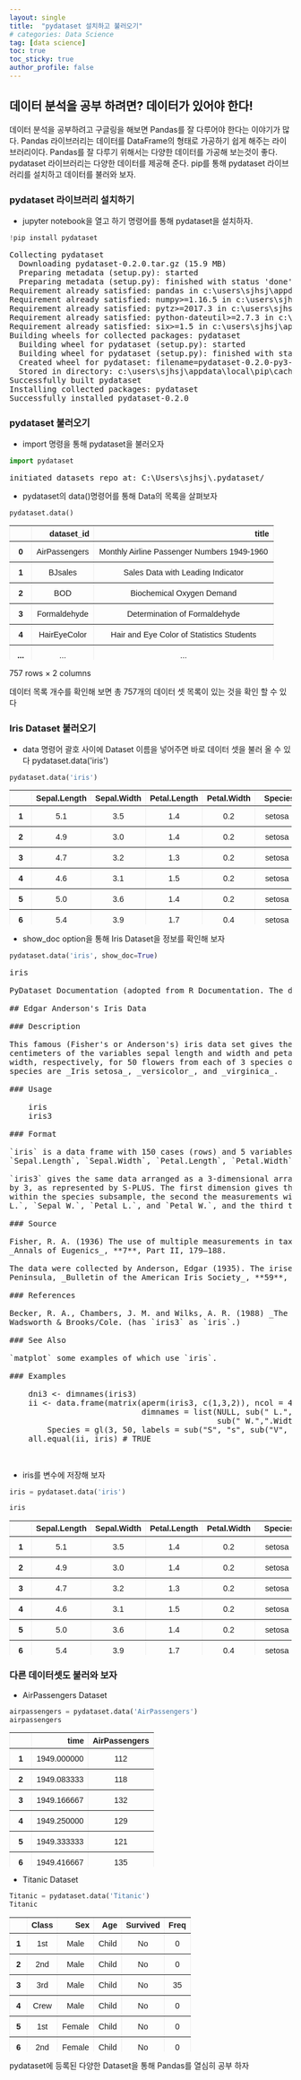 ```yaml
---
layout: single
title:  "pydataset 설치하고 불러오기"
# categories: Data Science
tag: [data science]
toc: true
toc_sticky: true
author_profile: false
---
```


<head>
  <style>
    table.dataframe {
      white-space: normal;
      width: 100%;
      height: 240px;
      display: block;
      overflow: auto;
      font-family: Arial, sans-serif;
      font-size: 0.9rem;
      line-height: 20px;
      text-align: center;
      border: 0px !important;
    }

    table.dataframe th {
      text-align: center;
      font-weight: bold;
      padding: 8px;
    }

    table.dataframe td {
      text-align: center;
      padding: 8px;
    }

    table.dataframe tr:hover {
      background: #b8d1f3; 
    }

    .output_prompt {
      overflow: auto;
      font-size: 0.9rem;
      line-height: 1.45;
      border-radius: 0.3rem;
      -webkit-overflow-scrolling: touch;
      padding: 0.8rem;
      margin-top: 0;
      margin-bottom: 15px;
      font: 1rem Consolas, "Liberation Mono", Menlo, Courier, monospace;
      color: $code-text-color;
      border: solid 1px $border-color;
      border-radius: 0.3rem;
      word-break: normal;
      white-space: pre;
    }

  .dataframe tbody tr th:only-of-type {
      vertical-align: middle;
  }

  .dataframe tbody tr th {
      vertical-align: top;
  }

  .dataframe thead th {
      text-align: center !important;
      padding: 8px;
  }

  .page__content p {
      margin: 0 0 0px !important;
  }

  .page__content p > strong {
    font-size: 0.8rem !important;
  }

  </style>
</head>


## 데이터 분석을 공부 하려면? 데이터가 있어야 한다!


 데이터 분석을 공부하려고 구글링을 해보면 Pandas를 잘 다루어야 한다는 이야기가 많다. Pandas 라이브러리는 데이터를 DataFrame의 형태로 가공하기 쉽게 해주는 라이브러리이다. Pandas를 잘 다루기 위해서는 다양한 데이터를 가공해 보는것이 좋다. pydataset 라이브러리는 다양한 데이터를 제공해 준다. pip를 통해 pydataset 라이브러리를 설치하고 데이터를 불러와 보자.


### pydataset 라이브러리 설치하기


- jupyter notebook을 열고 하기 명령어를 통해 pydataset을 설치하자.



```python
!pip install pydataset
```

<pre>
Collecting pydataset
  Downloading pydataset-0.2.0.tar.gz (15.9 MB)
  Preparing metadata (setup.py): started
  Preparing metadata (setup.py): finished with status 'done'
Requirement already satisfied: pandas in c:\users\sjhsj\appdata\local\programs\python\python38\lib\site-packages (from pydataset) (1.2.1)
Requirement already satisfied: numpy>=1.16.5 in c:\users\sjhsj\appdata\local\programs\python\python38\lib\site-packages (from pandas->pydataset) (1.19.5)
Requirement already satisfied: pytz>=2017.3 in c:\users\sjhsj\appdata\local\programs\python\python38\lib\site-packages (from pandas->pydataset) (2020.5)
Requirement already satisfied: python-dateutil>=2.7.3 in c:\users\sjhsj\appdata\local\programs\python\python38\lib\site-packages (from pandas->pydataset) (2.8.1)
Requirement already satisfied: six>=1.5 in c:\users\sjhsj\appdata\roaming\python\python38\site-packages (from python-dateutil>=2.7.3->pandas->pydataset) (1.15.0)
Building wheels for collected packages: pydataset
  Building wheel for pydataset (setup.py): started
  Building wheel for pydataset (setup.py): finished with status 'done'
  Created wheel for pydataset: filename=pydataset-0.2.0-py3-none-any.whl size=15939431 sha256=4d0313a83c7772e1ae2e97cbb576bc03e137971b2a78cd873c2464504c2cb668
  Stored in directory: c:\users\sjhsj\appdata\local\pip\cache\wheels\d7\e5\36\85d319586b4a405d001029d489102f526ce5546248c295932a
Successfully built pydataset
Installing collected packages: pydataset
Successfully installed pydataset-0.2.0
</pre>
### pydataset 불러오기


- import 명령을 통해 pydataset을 불러오자



```python
import pydataset
```

<pre>
initiated datasets repo at: C:\Users\sjhsj\.pydataset/
</pre>
- pydataset의 data()명령어를 통해 Data의 목록을 살펴보자



```python
pydataset.data()
```

<div>
<style scoped>
    .dataframe tbody tr th:only-of-type {
        vertical-align: middle;
    }

    .dataframe tbody tr th {
        vertical-align: top;
    }

    .dataframe thead th {
        text-align: right;
    }
</style>
<table border="1" class="dataframe">
  <thead>
    <tr style="text-align: right;">
      <th></th>
      <th>dataset_id</th>
      <th>title</th>
    </tr>
  </thead>
  <tbody>
    <tr>
      <th>0</th>
      <td>AirPassengers</td>
      <td>Monthly Airline Passenger Numbers 1949-1960</td>
    </tr>
    <tr>
      <th>1</th>
      <td>BJsales</td>
      <td>Sales Data with Leading Indicator</td>
    </tr>
    <tr>
      <th>2</th>
      <td>BOD</td>
      <td>Biochemical Oxygen Demand</td>
    </tr>
    <tr>
      <th>3</th>
      <td>Formaldehyde</td>
      <td>Determination of Formaldehyde</td>
    </tr>
    <tr>
      <th>4</th>
      <td>HairEyeColor</td>
      <td>Hair and Eye Color of Statistics Students</td>
    </tr>
    <tr>
      <th>...</th>
      <td>...</td>
      <td>...</td>
    </tr>
    <tr>
      <th>752</th>
      <td>VerbAgg</td>
      <td>Verbal Aggression item responses</td>
    </tr>
    <tr>
      <th>753</th>
      <td>cake</td>
      <td>Breakage Angle of Chocolate Cakes</td>
    </tr>
    <tr>
      <th>754</th>
      <td>cbpp</td>
      <td>Contagious bovine pleuropneumonia</td>
    </tr>
    <tr>
      <th>755</th>
      <td>grouseticks</td>
      <td>Data on red grouse ticks from Elston et al. 2001</td>
    </tr>
    <tr>
      <th>756</th>
      <td>sleepstudy</td>
      <td>Reaction times in a sleep deprivation study</td>
    </tr>
  </tbody>
</table>
<p>757 rows × 2 columns</p>
</div>


데이터 목록 개수를 확인해 보면 총 757개의 데이터 셋 목록이 있는 것을 확인 할 수 있다


### Iris Dataset 불러오기


- data 명령어 괄호 사이에 Dataset 이름을 넣어주면 바로 데이터 셋을 불러 올 수 있다 pydataset.data('iris')



```python
pydataset.data('iris')
```

<div>
<style scoped>
    .dataframe tbody tr th:only-of-type {
        vertical-align: middle;
    }

    .dataframe tbody tr th {
        vertical-align: top;
    }

    .dataframe thead th {
        text-align: right;
    }
</style>
<table border="1" class="dataframe">
  <thead>
    <tr style="text-align: right;">
      <th></th>
      <th>Sepal.Length</th>
      <th>Sepal.Width</th>
      <th>Petal.Length</th>
      <th>Petal.Width</th>
      <th>Species</th>
    </tr>
  </thead>
  <tbody>
    <tr>
      <th>1</th>
      <td>5.1</td>
      <td>3.5</td>
      <td>1.4</td>
      <td>0.2</td>
      <td>setosa</td>
    </tr>
    <tr>
      <th>2</th>
      <td>4.9</td>
      <td>3.0</td>
      <td>1.4</td>
      <td>0.2</td>
      <td>setosa</td>
    </tr>
    <tr>
      <th>3</th>
      <td>4.7</td>
      <td>3.2</td>
      <td>1.3</td>
      <td>0.2</td>
      <td>setosa</td>
    </tr>
    <tr>
      <th>4</th>
      <td>4.6</td>
      <td>3.1</td>
      <td>1.5</td>
      <td>0.2</td>
      <td>setosa</td>
    </tr>
    <tr>
      <th>5</th>
      <td>5.0</td>
      <td>3.6</td>
      <td>1.4</td>
      <td>0.2</td>
      <td>setosa</td>
    </tr>
    <tr>
      <th>6</th>
      <td>5.4</td>
      <td>3.9</td>
      <td>1.7</td>
      <td>0.4</td>
      <td>setosa</td>
    </tr>
    <tr>
      <th>7</th>
      <td>4.6</td>
      <td>3.4</td>
      <td>1.4</td>
      <td>0.3</td>
      <td>setosa</td>
    </tr>
    <tr>
      <th>8</th>
      <td>5.0</td>
      <td>3.4</td>
      <td>1.5</td>
      <td>0.2</td>
      <td>setosa</td>
    </tr>
    <tr>
      <th>9</th>
      <td>4.4</td>
      <td>2.9</td>
      <td>1.4</td>
      <td>0.2</td>
      <td>setosa</td>
    </tr>
    <tr>
      <th>10</th>
      <td>4.9</td>
      <td>3.1</td>
      <td>1.5</td>
      <td>0.1</td>
      <td>setosa</td>
    </tr>
    <tr>
      <th>11</th>
      <td>5.4</td>
      <td>3.7</td>
      <td>1.5</td>
      <td>0.2</td>
      <td>setosa</td>
    </tr>
    <tr>
      <th>12</th>
      <td>4.8</td>
      <td>3.4</td>
      <td>1.6</td>
      <td>0.2</td>
      <td>setosa</td>
    </tr>
    <tr>
      <th>13</th>
      <td>4.8</td>
      <td>3.0</td>
      <td>1.4</td>
      <td>0.1</td>
      <td>setosa</td>
    </tr>
    <tr>
      <th>14</th>
      <td>4.3</td>
      <td>3.0</td>
      <td>1.1</td>
      <td>0.1</td>
      <td>setosa</td>
    </tr>
    <tr>
      <th>15</th>
      <td>5.8</td>
      <td>4.0</td>
      <td>1.2</td>
      <td>0.2</td>
      <td>setosa</td>
    </tr>
    <tr>
      <th>16</th>
      <td>5.7</td>
      <td>4.4</td>
      <td>1.5</td>
      <td>0.4</td>
      <td>setosa</td>
    </tr>
    <tr>
      <th>17</th>
      <td>5.4</td>
      <td>3.9</td>
      <td>1.3</td>
      <td>0.4</td>
      <td>setosa</td>
    </tr>
    <tr>
      <th>18</th>
      <td>5.1</td>
      <td>3.5</td>
      <td>1.4</td>
      <td>0.3</td>
      <td>setosa</td>
    </tr>
    <tr>
      <th>19</th>
      <td>5.7</td>
      <td>3.8</td>
      <td>1.7</td>
      <td>0.3</td>
      <td>setosa</td>
    </tr>
    <tr>
      <th>20</th>
      <td>5.1</td>
      <td>3.8</td>
      <td>1.5</td>
      <td>0.3</td>
      <td>setosa</td>
    </tr>
    <tr>
      <th>21</th>
      <td>5.4</td>
      <td>3.4</td>
      <td>1.7</td>
      <td>0.2</td>
      <td>setosa</td>
    </tr>
    <tr>
      <th>22</th>
      <td>5.1</td>
      <td>3.7</td>
      <td>1.5</td>
      <td>0.4</td>
      <td>setosa</td>
    </tr>
    <tr>
      <th>23</th>
      <td>4.6</td>
      <td>3.6</td>
      <td>1.0</td>
      <td>0.2</td>
      <td>setosa</td>
    </tr>
    <tr>
      <th>24</th>
      <td>5.1</td>
      <td>3.3</td>
      <td>1.7</td>
      <td>0.5</td>
      <td>setosa</td>
    </tr>
    <tr>
      <th>25</th>
      <td>4.8</td>
      <td>3.4</td>
      <td>1.9</td>
      <td>0.2</td>
      <td>setosa</td>
    </tr>
    <tr>
      <th>26</th>
      <td>5.0</td>
      <td>3.0</td>
      <td>1.6</td>
      <td>0.2</td>
      <td>setosa</td>
    </tr>
    <tr>
      <th>27</th>
      <td>5.0</td>
      <td>3.4</td>
      <td>1.6</td>
      <td>0.4</td>
      <td>setosa</td>
    </tr>
    <tr>
      <th>28</th>
      <td>5.2</td>
      <td>3.5</td>
      <td>1.5</td>
      <td>0.2</td>
      <td>setosa</td>
    </tr>
    <tr>
      <th>29</th>
      <td>5.2</td>
      <td>3.4</td>
      <td>1.4</td>
      <td>0.2</td>
      <td>setosa</td>
    </tr>
    <tr>
      <th>30</th>
      <td>4.7</td>
      <td>3.2</td>
      <td>1.6</td>
      <td>0.2</td>
      <td>setosa</td>
    </tr>
    <tr>
      <th>31</th>
      <td>4.8</td>
      <td>3.1</td>
      <td>1.6</td>
      <td>0.2</td>
      <td>setosa</td>
    </tr>
    <tr>
      <th>32</th>
      <td>5.4</td>
      <td>3.4</td>
      <td>1.5</td>
      <td>0.4</td>
      <td>setosa</td>
    </tr>
    <tr>
      <th>33</th>
      <td>5.2</td>
      <td>4.1</td>
      <td>1.5</td>
      <td>0.1</td>
      <td>setosa</td>
    </tr>
    <tr>
      <th>34</th>
      <td>5.5</td>
      <td>4.2</td>
      <td>1.4</td>
      <td>0.2</td>
      <td>setosa</td>
    </tr>
    <tr>
      <th>35</th>
      <td>4.9</td>
      <td>3.1</td>
      <td>1.5</td>
      <td>0.2</td>
      <td>setosa</td>
    </tr>
    <tr>
      <th>36</th>
      <td>5.0</td>
      <td>3.2</td>
      <td>1.2</td>
      <td>0.2</td>
      <td>setosa</td>
    </tr>
    <tr>
      <th>37</th>
      <td>5.5</td>
      <td>3.5</td>
      <td>1.3</td>
      <td>0.2</td>
      <td>setosa</td>
    </tr>
    <tr>
      <th>38</th>
      <td>4.9</td>
      <td>3.6</td>
      <td>1.4</td>
      <td>0.1</td>
      <td>setosa</td>
    </tr>
    <tr>
      <th>39</th>
      <td>4.4</td>
      <td>3.0</td>
      <td>1.3</td>
      <td>0.2</td>
      <td>setosa</td>
    </tr>
    <tr>
      <th>40</th>
      <td>5.1</td>
      <td>3.4</td>
      <td>1.5</td>
      <td>0.2</td>
      <td>setosa</td>
    </tr>
    <tr>
      <th>41</th>
      <td>5.0</td>
      <td>3.5</td>
      <td>1.3</td>
      <td>0.3</td>
      <td>setosa</td>
    </tr>
    <tr>
      <th>42</th>
      <td>4.5</td>
      <td>2.3</td>
      <td>1.3</td>
      <td>0.3</td>
      <td>setosa</td>
    </tr>
    <tr>
      <th>43</th>
      <td>4.4</td>
      <td>3.2</td>
      <td>1.3</td>
      <td>0.2</td>
      <td>setosa</td>
    </tr>
    <tr>
      <th>44</th>
      <td>5.0</td>
      <td>3.5</td>
      <td>1.6</td>
      <td>0.6</td>
      <td>setosa</td>
    </tr>
    <tr>
      <th>45</th>
      <td>5.1</td>
      <td>3.8</td>
      <td>1.9</td>
      <td>0.4</td>
      <td>setosa</td>
    </tr>
    <tr>
      <th>46</th>
      <td>4.8</td>
      <td>3.0</td>
      <td>1.4</td>
      <td>0.3</td>
      <td>setosa</td>
    </tr>
    <tr>
      <th>47</th>
      <td>5.1</td>
      <td>3.8</td>
      <td>1.6</td>
      <td>0.2</td>
      <td>setosa</td>
    </tr>
    <tr>
      <th>48</th>
      <td>4.6</td>
      <td>3.2</td>
      <td>1.4</td>
      <td>0.2</td>
      <td>setosa</td>
    </tr>
    <tr>
      <th>49</th>
      <td>5.3</td>
      <td>3.7</td>
      <td>1.5</td>
      <td>0.2</td>
      <td>setosa</td>
    </tr>
    <tr>
      <th>50</th>
      <td>5.0</td>
      <td>3.3</td>
      <td>1.4</td>
      <td>0.2</td>
      <td>setosa</td>
    </tr>
    <tr>
      <th>51</th>
      <td>7.0</td>
      <td>3.2</td>
      <td>4.7</td>
      <td>1.4</td>
      <td>versicolor</td>
    </tr>
    <tr>
      <th>52</th>
      <td>6.4</td>
      <td>3.2</td>
      <td>4.5</td>
      <td>1.5</td>
      <td>versicolor</td>
    </tr>
    <tr>
      <th>53</th>
      <td>6.9</td>
      <td>3.1</td>
      <td>4.9</td>
      <td>1.5</td>
      <td>versicolor</td>
    </tr>
    <tr>
      <th>54</th>
      <td>5.5</td>
      <td>2.3</td>
      <td>4.0</td>
      <td>1.3</td>
      <td>versicolor</td>
    </tr>
    <tr>
      <th>55</th>
      <td>6.5</td>
      <td>2.8</td>
      <td>4.6</td>
      <td>1.5</td>
      <td>versicolor</td>
    </tr>
    <tr>
      <th>56</th>
      <td>5.7</td>
      <td>2.8</td>
      <td>4.5</td>
      <td>1.3</td>
      <td>versicolor</td>
    </tr>
    <tr>
      <th>57</th>
      <td>6.3</td>
      <td>3.3</td>
      <td>4.7</td>
      <td>1.6</td>
      <td>versicolor</td>
    </tr>
    <tr>
      <th>58</th>
      <td>4.9</td>
      <td>2.4</td>
      <td>3.3</td>
      <td>1.0</td>
      <td>versicolor</td>
    </tr>
    <tr>
      <th>59</th>
      <td>6.6</td>
      <td>2.9</td>
      <td>4.6</td>
      <td>1.3</td>
      <td>versicolor</td>
    </tr>
    <tr>
      <th>60</th>
      <td>5.2</td>
      <td>2.7</td>
      <td>3.9</td>
      <td>1.4</td>
      <td>versicolor</td>
    </tr>
    <tr>
      <th>61</th>
      <td>5.0</td>
      <td>2.0</td>
      <td>3.5</td>
      <td>1.0</td>
      <td>versicolor</td>
    </tr>
    <tr>
      <th>62</th>
      <td>5.9</td>
      <td>3.0</td>
      <td>4.2</td>
      <td>1.5</td>
      <td>versicolor</td>
    </tr>
    <tr>
      <th>63</th>
      <td>6.0</td>
      <td>2.2</td>
      <td>4.0</td>
      <td>1.0</td>
      <td>versicolor</td>
    </tr>
    <tr>
      <th>64</th>
      <td>6.1</td>
      <td>2.9</td>
      <td>4.7</td>
      <td>1.4</td>
      <td>versicolor</td>
    </tr>
    <tr>
      <th>65</th>
      <td>5.6</td>
      <td>2.9</td>
      <td>3.6</td>
      <td>1.3</td>
      <td>versicolor</td>
    </tr>
    <tr>
      <th>66</th>
      <td>6.7</td>
      <td>3.1</td>
      <td>4.4</td>
      <td>1.4</td>
      <td>versicolor</td>
    </tr>
    <tr>
      <th>67</th>
      <td>5.6</td>
      <td>3.0</td>
      <td>4.5</td>
      <td>1.5</td>
      <td>versicolor</td>
    </tr>
    <tr>
      <th>68</th>
      <td>5.8</td>
      <td>2.7</td>
      <td>4.1</td>
      <td>1.0</td>
      <td>versicolor</td>
    </tr>
    <tr>
      <th>69</th>
      <td>6.2</td>
      <td>2.2</td>
      <td>4.5</td>
      <td>1.5</td>
      <td>versicolor</td>
    </tr>
    <tr>
      <th>70</th>
      <td>5.6</td>
      <td>2.5</td>
      <td>3.9</td>
      <td>1.1</td>
      <td>versicolor</td>
    </tr>
    <tr>
      <th>71</th>
      <td>5.9</td>
      <td>3.2</td>
      <td>4.8</td>
      <td>1.8</td>
      <td>versicolor</td>
    </tr>
    <tr>
      <th>72</th>
      <td>6.1</td>
      <td>2.8</td>
      <td>4.0</td>
      <td>1.3</td>
      <td>versicolor</td>
    </tr>
    <tr>
      <th>73</th>
      <td>6.3</td>
      <td>2.5</td>
      <td>4.9</td>
      <td>1.5</td>
      <td>versicolor</td>
    </tr>
    <tr>
      <th>74</th>
      <td>6.1</td>
      <td>2.8</td>
      <td>4.7</td>
      <td>1.2</td>
      <td>versicolor</td>
    </tr>
    <tr>
      <th>75</th>
      <td>6.4</td>
      <td>2.9</td>
      <td>4.3</td>
      <td>1.3</td>
      <td>versicolor</td>
    </tr>
    <tr>
      <th>76</th>
      <td>6.6</td>
      <td>3.0</td>
      <td>4.4</td>
      <td>1.4</td>
      <td>versicolor</td>
    </tr>
    <tr>
      <th>77</th>
      <td>6.8</td>
      <td>2.8</td>
      <td>4.8</td>
      <td>1.4</td>
      <td>versicolor</td>
    </tr>
    <tr>
      <th>78</th>
      <td>6.7</td>
      <td>3.0</td>
      <td>5.0</td>
      <td>1.7</td>
      <td>versicolor</td>
    </tr>
    <tr>
      <th>79</th>
      <td>6.0</td>
      <td>2.9</td>
      <td>4.5</td>
      <td>1.5</td>
      <td>versicolor</td>
    </tr>
    <tr>
      <th>80</th>
      <td>5.7</td>
      <td>2.6</td>
      <td>3.5</td>
      <td>1.0</td>
      <td>versicolor</td>
    </tr>
    <tr>
      <th>81</th>
      <td>5.5</td>
      <td>2.4</td>
      <td>3.8</td>
      <td>1.1</td>
      <td>versicolor</td>
    </tr>
    <tr>
      <th>82</th>
      <td>5.5</td>
      <td>2.4</td>
      <td>3.7</td>
      <td>1.0</td>
      <td>versicolor</td>
    </tr>
    <tr>
      <th>83</th>
      <td>5.8</td>
      <td>2.7</td>
      <td>3.9</td>
      <td>1.2</td>
      <td>versicolor</td>
    </tr>
    <tr>
      <th>84</th>
      <td>6.0</td>
      <td>2.7</td>
      <td>5.1</td>
      <td>1.6</td>
      <td>versicolor</td>
    </tr>
    <tr>
      <th>85</th>
      <td>5.4</td>
      <td>3.0</td>
      <td>4.5</td>
      <td>1.5</td>
      <td>versicolor</td>
    </tr>
    <tr>
      <th>86</th>
      <td>6.0</td>
      <td>3.4</td>
      <td>4.5</td>
      <td>1.6</td>
      <td>versicolor</td>
    </tr>
    <tr>
      <th>87</th>
      <td>6.7</td>
      <td>3.1</td>
      <td>4.7</td>
      <td>1.5</td>
      <td>versicolor</td>
    </tr>
    <tr>
      <th>88</th>
      <td>6.3</td>
      <td>2.3</td>
      <td>4.4</td>
      <td>1.3</td>
      <td>versicolor</td>
    </tr>
    <tr>
      <th>89</th>
      <td>5.6</td>
      <td>3.0</td>
      <td>4.1</td>
      <td>1.3</td>
      <td>versicolor</td>
    </tr>
    <tr>
      <th>90</th>
      <td>5.5</td>
      <td>2.5</td>
      <td>4.0</td>
      <td>1.3</td>
      <td>versicolor</td>
    </tr>
    <tr>
      <th>91</th>
      <td>5.5</td>
      <td>2.6</td>
      <td>4.4</td>
      <td>1.2</td>
      <td>versicolor</td>
    </tr>
    <tr>
      <th>92</th>
      <td>6.1</td>
      <td>3.0</td>
      <td>4.6</td>
      <td>1.4</td>
      <td>versicolor</td>
    </tr>
    <tr>
      <th>93</th>
      <td>5.8</td>
      <td>2.6</td>
      <td>4.0</td>
      <td>1.2</td>
      <td>versicolor</td>
    </tr>
    <tr>
      <th>94</th>
      <td>5.0</td>
      <td>2.3</td>
      <td>3.3</td>
      <td>1.0</td>
      <td>versicolor</td>
    </tr>
    <tr>
      <th>95</th>
      <td>5.6</td>
      <td>2.7</td>
      <td>4.2</td>
      <td>1.3</td>
      <td>versicolor</td>
    </tr>
    <tr>
      <th>96</th>
      <td>5.7</td>
      <td>3.0</td>
      <td>4.2</td>
      <td>1.2</td>
      <td>versicolor</td>
    </tr>
    <tr>
      <th>97</th>
      <td>5.7</td>
      <td>2.9</td>
      <td>4.2</td>
      <td>1.3</td>
      <td>versicolor</td>
    </tr>
    <tr>
      <th>98</th>
      <td>6.2</td>
      <td>2.9</td>
      <td>4.3</td>
      <td>1.3</td>
      <td>versicolor</td>
    </tr>
    <tr>
      <th>99</th>
      <td>5.1</td>
      <td>2.5</td>
      <td>3.0</td>
      <td>1.1</td>
      <td>versicolor</td>
    </tr>
    <tr>
      <th>100</th>
      <td>5.7</td>
      <td>2.8</td>
      <td>4.1</td>
      <td>1.3</td>
      <td>versicolor</td>
    </tr>
    <tr>
      <th>101</th>
      <td>6.3</td>
      <td>3.3</td>
      <td>6.0</td>
      <td>2.5</td>
      <td>virginica</td>
    </tr>
    <tr>
      <th>102</th>
      <td>5.8</td>
      <td>2.7</td>
      <td>5.1</td>
      <td>1.9</td>
      <td>virginica</td>
    </tr>
    <tr>
      <th>103</th>
      <td>7.1</td>
      <td>3.0</td>
      <td>5.9</td>
      <td>2.1</td>
      <td>virginica</td>
    </tr>
    <tr>
      <th>104</th>
      <td>6.3</td>
      <td>2.9</td>
      <td>5.6</td>
      <td>1.8</td>
      <td>virginica</td>
    </tr>
    <tr>
      <th>105</th>
      <td>6.5</td>
      <td>3.0</td>
      <td>5.8</td>
      <td>2.2</td>
      <td>virginica</td>
    </tr>
    <tr>
      <th>106</th>
      <td>7.6</td>
      <td>3.0</td>
      <td>6.6</td>
      <td>2.1</td>
      <td>virginica</td>
    </tr>
    <tr>
      <th>107</th>
      <td>4.9</td>
      <td>2.5</td>
      <td>4.5</td>
      <td>1.7</td>
      <td>virginica</td>
    </tr>
    <tr>
      <th>108</th>
      <td>7.3</td>
      <td>2.9</td>
      <td>6.3</td>
      <td>1.8</td>
      <td>virginica</td>
    </tr>
    <tr>
      <th>109</th>
      <td>6.7</td>
      <td>2.5</td>
      <td>5.8</td>
      <td>1.8</td>
      <td>virginica</td>
    </tr>
    <tr>
      <th>110</th>
      <td>7.2</td>
      <td>3.6</td>
      <td>6.1</td>
      <td>2.5</td>
      <td>virginica</td>
    </tr>
    <tr>
      <th>111</th>
      <td>6.5</td>
      <td>3.2</td>
      <td>5.1</td>
      <td>2.0</td>
      <td>virginica</td>
    </tr>
    <tr>
      <th>112</th>
      <td>6.4</td>
      <td>2.7</td>
      <td>5.3</td>
      <td>1.9</td>
      <td>virginica</td>
    </tr>
    <tr>
      <th>113</th>
      <td>6.8</td>
      <td>3.0</td>
      <td>5.5</td>
      <td>2.1</td>
      <td>virginica</td>
    </tr>
    <tr>
      <th>114</th>
      <td>5.7</td>
      <td>2.5</td>
      <td>5.0</td>
      <td>2.0</td>
      <td>virginica</td>
    </tr>
    <tr>
      <th>115</th>
      <td>5.8</td>
      <td>2.8</td>
      <td>5.1</td>
      <td>2.4</td>
      <td>virginica</td>
    </tr>
    <tr>
      <th>116</th>
      <td>6.4</td>
      <td>3.2</td>
      <td>5.3</td>
      <td>2.3</td>
      <td>virginica</td>
    </tr>
    <tr>
      <th>117</th>
      <td>6.5</td>
      <td>3.0</td>
      <td>5.5</td>
      <td>1.8</td>
      <td>virginica</td>
    </tr>
    <tr>
      <th>118</th>
      <td>7.7</td>
      <td>3.8</td>
      <td>6.7</td>
      <td>2.2</td>
      <td>virginica</td>
    </tr>
    <tr>
      <th>119</th>
      <td>7.7</td>
      <td>2.6</td>
      <td>6.9</td>
      <td>2.3</td>
      <td>virginica</td>
    </tr>
    <tr>
      <th>120</th>
      <td>6.0</td>
      <td>2.2</td>
      <td>5.0</td>
      <td>1.5</td>
      <td>virginica</td>
    </tr>
    <tr>
      <th>121</th>
      <td>6.9</td>
      <td>3.2</td>
      <td>5.7</td>
      <td>2.3</td>
      <td>virginica</td>
    </tr>
    <tr>
      <th>122</th>
      <td>5.6</td>
      <td>2.8</td>
      <td>4.9</td>
      <td>2.0</td>
      <td>virginica</td>
    </tr>
    <tr>
      <th>123</th>
      <td>7.7</td>
      <td>2.8</td>
      <td>6.7</td>
      <td>2.0</td>
      <td>virginica</td>
    </tr>
    <tr>
      <th>124</th>
      <td>6.3</td>
      <td>2.7</td>
      <td>4.9</td>
      <td>1.8</td>
      <td>virginica</td>
    </tr>
    <tr>
      <th>125</th>
      <td>6.7</td>
      <td>3.3</td>
      <td>5.7</td>
      <td>2.1</td>
      <td>virginica</td>
    </tr>
    <tr>
      <th>126</th>
      <td>7.2</td>
      <td>3.2</td>
      <td>6.0</td>
      <td>1.8</td>
      <td>virginica</td>
    </tr>
    <tr>
      <th>127</th>
      <td>6.2</td>
      <td>2.8</td>
      <td>4.8</td>
      <td>1.8</td>
      <td>virginica</td>
    </tr>
    <tr>
      <th>128</th>
      <td>6.1</td>
      <td>3.0</td>
      <td>4.9</td>
      <td>1.8</td>
      <td>virginica</td>
    </tr>
    <tr>
      <th>129</th>
      <td>6.4</td>
      <td>2.8</td>
      <td>5.6</td>
      <td>2.1</td>
      <td>virginica</td>
    </tr>
    <tr>
      <th>130</th>
      <td>7.2</td>
      <td>3.0</td>
      <td>5.8</td>
      <td>1.6</td>
      <td>virginica</td>
    </tr>
    <tr>
      <th>131</th>
      <td>7.4</td>
      <td>2.8</td>
      <td>6.1</td>
      <td>1.9</td>
      <td>virginica</td>
    </tr>
    <tr>
      <th>132</th>
      <td>7.9</td>
      <td>3.8</td>
      <td>6.4</td>
      <td>2.0</td>
      <td>virginica</td>
    </tr>
    <tr>
      <th>133</th>
      <td>6.4</td>
      <td>2.8</td>
      <td>5.6</td>
      <td>2.2</td>
      <td>virginica</td>
    </tr>
    <tr>
      <th>134</th>
      <td>6.3</td>
      <td>2.8</td>
      <td>5.1</td>
      <td>1.5</td>
      <td>virginica</td>
    </tr>
    <tr>
      <th>135</th>
      <td>6.1</td>
      <td>2.6</td>
      <td>5.6</td>
      <td>1.4</td>
      <td>virginica</td>
    </tr>
    <tr>
      <th>136</th>
      <td>7.7</td>
      <td>3.0</td>
      <td>6.1</td>
      <td>2.3</td>
      <td>virginica</td>
    </tr>
    <tr>
      <th>137</th>
      <td>6.3</td>
      <td>3.4</td>
      <td>5.6</td>
      <td>2.4</td>
      <td>virginica</td>
    </tr>
    <tr>
      <th>138</th>
      <td>6.4</td>
      <td>3.1</td>
      <td>5.5</td>
      <td>1.8</td>
      <td>virginica</td>
    </tr>
    <tr>
      <th>139</th>
      <td>6.0</td>
      <td>3.0</td>
      <td>4.8</td>
      <td>1.8</td>
      <td>virginica</td>
    </tr>
    <tr>
      <th>140</th>
      <td>6.9</td>
      <td>3.1</td>
      <td>5.4</td>
      <td>2.1</td>
      <td>virginica</td>
    </tr>
    <tr>
      <th>141</th>
      <td>6.7</td>
      <td>3.1</td>
      <td>5.6</td>
      <td>2.4</td>
      <td>virginica</td>
    </tr>
    <tr>
      <th>142</th>
      <td>6.9</td>
      <td>3.1</td>
      <td>5.1</td>
      <td>2.3</td>
      <td>virginica</td>
    </tr>
    <tr>
      <th>143</th>
      <td>5.8</td>
      <td>2.7</td>
      <td>5.1</td>
      <td>1.9</td>
      <td>virginica</td>
    </tr>
    <tr>
      <th>144</th>
      <td>6.8</td>
      <td>3.2</td>
      <td>5.9</td>
      <td>2.3</td>
      <td>virginica</td>
    </tr>
    <tr>
      <th>145</th>
      <td>6.7</td>
      <td>3.3</td>
      <td>5.7</td>
      <td>2.5</td>
      <td>virginica</td>
    </tr>
    <tr>
      <th>146</th>
      <td>6.7</td>
      <td>3.0</td>
      <td>5.2</td>
      <td>2.3</td>
      <td>virginica</td>
    </tr>
    <tr>
      <th>147</th>
      <td>6.3</td>
      <td>2.5</td>
      <td>5.0</td>
      <td>1.9</td>
      <td>virginica</td>
    </tr>
    <tr>
      <th>148</th>
      <td>6.5</td>
      <td>3.0</td>
      <td>5.2</td>
      <td>2.0</td>
      <td>virginica</td>
    </tr>
    <tr>
      <th>149</th>
      <td>6.2</td>
      <td>3.4</td>
      <td>5.4</td>
      <td>2.3</td>
      <td>virginica</td>
    </tr>
    <tr>
      <th>150</th>
      <td>5.9</td>
      <td>3.0</td>
      <td>5.1</td>
      <td>1.8</td>
      <td>virginica</td>
    </tr>
  </tbody>
</table>
</div>


- show_doc option을 통해 Iris Dataset을 정보를 확인해 보자



```python
pydataset.data('iris', show_doc=True)
```

<pre>
iris

PyDataset Documentation (adopted from R Documentation. The displayed examples are in R)

## Edgar Anderson's Iris Data

### Description

This famous (Fisher's or Anderson's) iris data set gives the measurements in
centimeters of the variables sepal length and width and petal length and
width, respectively, for 50 flowers from each of 3 species of iris. The
species are _Iris setosa_, _versicolor_, and _virginica_.

### Usage

    iris
    iris3

### Format

`iris` is a data frame with 150 cases (rows) and 5 variables (columns) named
`Sepal.Length`, `Sepal.Width`, `Petal.Length`, `Petal.Width`, and `Species`.

`iris3` gives the same data arranged as a 3-dimensional array of size 50 by 4
by 3, as represented by S-PLUS. The first dimension gives the case number
within the species subsample, the second the measurements with names `Sepal
L.`, `Sepal W.`, `Petal L.`, and `Petal W.`, and the third the species.

### Source

Fisher, R. A. (1936) The use of multiple measurements in taxonomic problems.
_Annals of Eugenics_, **7**, Part II, 179–188.

The data were collected by Anderson, Edgar (1935). The irises of the Gaspe
Peninsula, _Bulletin of the American Iris Society_, **59**, 2–5.

### References

Becker, R. A., Chambers, J. M. and Wilks, A. R. (1988) _The New S Language_.
Wadsworth & Brooks/Cole. (has `iris3` as `iris`.)

### See Also

`matplot` some examples of which use `iris`.

### Examples

    dni3 <- dimnames(iris3)
    ii <- data.frame(matrix(aperm(iris3, c(1,3,2)), ncol = 4,
                            dimnames = list(NULL, sub(" L.",".Length",
                                            sub(" W.",".Width", dni3[[2]])))),
        Species = gl(3, 50, labels = sub("S", "s", sub("V", "v", dni3[[3]]))))
    all.equal(ii, iris) # TRUE


</pre>
- iris를 변수에 저장해 보자



```python
iris = pydataset.data('iris')
```


```python
iris
```

<div>
<style scoped>
    .dataframe tbody tr th:only-of-type {
        vertical-align: middle;
    }

    .dataframe tbody tr th {
        vertical-align: top;
    }

    .dataframe thead th {
        text-align: right;
    }
</style>
<table border="1" class="dataframe">
  <thead>
    <tr style="text-align: right;">
      <th></th>
      <th>Sepal.Length</th>
      <th>Sepal.Width</th>
      <th>Petal.Length</th>
      <th>Petal.Width</th>
      <th>Species</th>
    </tr>
  </thead>
  <tbody>
    <tr>
      <th>1</th>
      <td>5.1</td>
      <td>3.5</td>
      <td>1.4</td>
      <td>0.2</td>
      <td>setosa</td>
    </tr>
    <tr>
      <th>2</th>
      <td>4.9</td>
      <td>3.0</td>
      <td>1.4</td>
      <td>0.2</td>
      <td>setosa</td>
    </tr>
    <tr>
      <th>3</th>
      <td>4.7</td>
      <td>3.2</td>
      <td>1.3</td>
      <td>0.2</td>
      <td>setosa</td>
    </tr>
    <tr>
      <th>4</th>
      <td>4.6</td>
      <td>3.1</td>
      <td>1.5</td>
      <td>0.2</td>
      <td>setosa</td>
    </tr>
    <tr>
      <th>5</th>
      <td>5.0</td>
      <td>3.6</td>
      <td>1.4</td>
      <td>0.2</td>
      <td>setosa</td>
    </tr>
    <tr>
      <th>6</th>
      <td>5.4</td>
      <td>3.9</td>
      <td>1.7</td>
      <td>0.4</td>
      <td>setosa</td>
    </tr>
    <tr>
      <th>7</th>
      <td>4.6</td>
      <td>3.4</td>
      <td>1.4</td>
      <td>0.3</td>
      <td>setosa</td>
    </tr>
    <tr>
      <th>8</th>
      <td>5.0</td>
      <td>3.4</td>
      <td>1.5</td>
      <td>0.2</td>
      <td>setosa</td>
    </tr>
    <tr>
      <th>9</th>
      <td>4.4</td>
      <td>2.9</td>
      <td>1.4</td>
      <td>0.2</td>
      <td>setosa</td>
    </tr>
    <tr>
      <th>10</th>
      <td>4.9</td>
      <td>3.1</td>
      <td>1.5</td>
      <td>0.1</td>
      <td>setosa</td>
    </tr>
    <tr>
      <th>11</th>
      <td>5.4</td>
      <td>3.7</td>
      <td>1.5</td>
      <td>0.2</td>
      <td>setosa</td>
    </tr>
    <tr>
      <th>12</th>
      <td>4.8</td>
      <td>3.4</td>
      <td>1.6</td>
      <td>0.2</td>
      <td>setosa</td>
    </tr>
    <tr>
      <th>13</th>
      <td>4.8</td>
      <td>3.0</td>
      <td>1.4</td>
      <td>0.1</td>
      <td>setosa</td>
    </tr>
    <tr>
      <th>14</th>
      <td>4.3</td>
      <td>3.0</td>
      <td>1.1</td>
      <td>0.1</td>
      <td>setosa</td>
    </tr>
    <tr>
      <th>15</th>
      <td>5.8</td>
      <td>4.0</td>
      <td>1.2</td>
      <td>0.2</td>
      <td>setosa</td>
    </tr>
    <tr>
      <th>16</th>
      <td>5.7</td>
      <td>4.4</td>
      <td>1.5</td>
      <td>0.4</td>
      <td>setosa</td>
    </tr>
    <tr>
      <th>17</th>
      <td>5.4</td>
      <td>3.9</td>
      <td>1.3</td>
      <td>0.4</td>
      <td>setosa</td>
    </tr>
    <tr>
      <th>18</th>
      <td>5.1</td>
      <td>3.5</td>
      <td>1.4</td>
      <td>0.3</td>
      <td>setosa</td>
    </tr>
    <tr>
      <th>19</th>
      <td>5.7</td>
      <td>3.8</td>
      <td>1.7</td>
      <td>0.3</td>
      <td>setosa</td>
    </tr>
    <tr>
      <th>20</th>
      <td>5.1</td>
      <td>3.8</td>
      <td>1.5</td>
      <td>0.3</td>
      <td>setosa</td>
    </tr>
    <tr>
      <th>21</th>
      <td>5.4</td>
      <td>3.4</td>
      <td>1.7</td>
      <td>0.2</td>
      <td>setosa</td>
    </tr>
    <tr>
      <th>22</th>
      <td>5.1</td>
      <td>3.7</td>
      <td>1.5</td>
      <td>0.4</td>
      <td>setosa</td>
    </tr>
    <tr>
      <th>23</th>
      <td>4.6</td>
      <td>3.6</td>
      <td>1.0</td>
      <td>0.2</td>
      <td>setosa</td>
    </tr>
    <tr>
      <th>24</th>
      <td>5.1</td>
      <td>3.3</td>
      <td>1.7</td>
      <td>0.5</td>
      <td>setosa</td>
    </tr>
    <tr>
      <th>25</th>
      <td>4.8</td>
      <td>3.4</td>
      <td>1.9</td>
      <td>0.2</td>
      <td>setosa</td>
    </tr>
    <tr>
      <th>26</th>
      <td>5.0</td>
      <td>3.0</td>
      <td>1.6</td>
      <td>0.2</td>
      <td>setosa</td>
    </tr>
    <tr>
      <th>27</th>
      <td>5.0</td>
      <td>3.4</td>
      <td>1.6</td>
      <td>0.4</td>
      <td>setosa</td>
    </tr>
    <tr>
      <th>28</th>
      <td>5.2</td>
      <td>3.5</td>
      <td>1.5</td>
      <td>0.2</td>
      <td>setosa</td>
    </tr>
    <tr>
      <th>29</th>
      <td>5.2</td>
      <td>3.4</td>
      <td>1.4</td>
      <td>0.2</td>
      <td>setosa</td>
    </tr>
    <tr>
      <th>30</th>
      <td>4.7</td>
      <td>3.2</td>
      <td>1.6</td>
      <td>0.2</td>
      <td>setosa</td>
    </tr>
    <tr>
      <th>31</th>
      <td>4.8</td>
      <td>3.1</td>
      <td>1.6</td>
      <td>0.2</td>
      <td>setosa</td>
    </tr>
    <tr>
      <th>32</th>
      <td>5.4</td>
      <td>3.4</td>
      <td>1.5</td>
      <td>0.4</td>
      <td>setosa</td>
    </tr>
    <tr>
      <th>33</th>
      <td>5.2</td>
      <td>4.1</td>
      <td>1.5</td>
      <td>0.1</td>
      <td>setosa</td>
    </tr>
    <tr>
      <th>34</th>
      <td>5.5</td>
      <td>4.2</td>
      <td>1.4</td>
      <td>0.2</td>
      <td>setosa</td>
    </tr>
    <tr>
      <th>35</th>
      <td>4.9</td>
      <td>3.1</td>
      <td>1.5</td>
      <td>0.2</td>
      <td>setosa</td>
    </tr>
    <tr>
      <th>36</th>
      <td>5.0</td>
      <td>3.2</td>
      <td>1.2</td>
      <td>0.2</td>
      <td>setosa</td>
    </tr>
    <tr>
      <th>37</th>
      <td>5.5</td>
      <td>3.5</td>
      <td>1.3</td>
      <td>0.2</td>
      <td>setosa</td>
    </tr>
    <tr>
      <th>38</th>
      <td>4.9</td>
      <td>3.6</td>
      <td>1.4</td>
      <td>0.1</td>
      <td>setosa</td>
    </tr>
    <tr>
      <th>39</th>
      <td>4.4</td>
      <td>3.0</td>
      <td>1.3</td>
      <td>0.2</td>
      <td>setosa</td>
    </tr>
    <tr>
      <th>40</th>
      <td>5.1</td>
      <td>3.4</td>
      <td>1.5</td>
      <td>0.2</td>
      <td>setosa</td>
    </tr>
    <tr>
      <th>41</th>
      <td>5.0</td>
      <td>3.5</td>
      <td>1.3</td>
      <td>0.3</td>
      <td>setosa</td>
    </tr>
    <tr>
      <th>42</th>
      <td>4.5</td>
      <td>2.3</td>
      <td>1.3</td>
      <td>0.3</td>
      <td>setosa</td>
    </tr>
    <tr>
      <th>43</th>
      <td>4.4</td>
      <td>3.2</td>
      <td>1.3</td>
      <td>0.2</td>
      <td>setosa</td>
    </tr>
    <tr>
      <th>44</th>
      <td>5.0</td>
      <td>3.5</td>
      <td>1.6</td>
      <td>0.6</td>
      <td>setosa</td>
    </tr>
    <tr>
      <th>45</th>
      <td>5.1</td>
      <td>3.8</td>
      <td>1.9</td>
      <td>0.4</td>
      <td>setosa</td>
    </tr>
    <tr>
      <th>46</th>
      <td>4.8</td>
      <td>3.0</td>
      <td>1.4</td>
      <td>0.3</td>
      <td>setosa</td>
    </tr>
    <tr>
      <th>47</th>
      <td>5.1</td>
      <td>3.8</td>
      <td>1.6</td>
      <td>0.2</td>
      <td>setosa</td>
    </tr>
    <tr>
      <th>48</th>
      <td>4.6</td>
      <td>3.2</td>
      <td>1.4</td>
      <td>0.2</td>
      <td>setosa</td>
    </tr>
    <tr>
      <th>49</th>
      <td>5.3</td>
      <td>3.7</td>
      <td>1.5</td>
      <td>0.2</td>
      <td>setosa</td>
    </tr>
    <tr>
      <th>50</th>
      <td>5.0</td>
      <td>3.3</td>
      <td>1.4</td>
      <td>0.2</td>
      <td>setosa</td>
    </tr>
    <tr>
      <th>51</th>
      <td>7.0</td>
      <td>3.2</td>
      <td>4.7</td>
      <td>1.4</td>
      <td>versicolor</td>
    </tr>
    <tr>
      <th>52</th>
      <td>6.4</td>
      <td>3.2</td>
      <td>4.5</td>
      <td>1.5</td>
      <td>versicolor</td>
    </tr>
    <tr>
      <th>53</th>
      <td>6.9</td>
      <td>3.1</td>
      <td>4.9</td>
      <td>1.5</td>
      <td>versicolor</td>
    </tr>
    <tr>
      <th>54</th>
      <td>5.5</td>
      <td>2.3</td>
      <td>4.0</td>
      <td>1.3</td>
      <td>versicolor</td>
    </tr>
    <tr>
      <th>55</th>
      <td>6.5</td>
      <td>2.8</td>
      <td>4.6</td>
      <td>1.5</td>
      <td>versicolor</td>
    </tr>
    <tr>
      <th>56</th>
      <td>5.7</td>
      <td>2.8</td>
      <td>4.5</td>
      <td>1.3</td>
      <td>versicolor</td>
    </tr>
    <tr>
      <th>57</th>
      <td>6.3</td>
      <td>3.3</td>
      <td>4.7</td>
      <td>1.6</td>
      <td>versicolor</td>
    </tr>
    <tr>
      <th>58</th>
      <td>4.9</td>
      <td>2.4</td>
      <td>3.3</td>
      <td>1.0</td>
      <td>versicolor</td>
    </tr>
    <tr>
      <th>59</th>
      <td>6.6</td>
      <td>2.9</td>
      <td>4.6</td>
      <td>1.3</td>
      <td>versicolor</td>
    </tr>
    <tr>
      <th>60</th>
      <td>5.2</td>
      <td>2.7</td>
      <td>3.9</td>
      <td>1.4</td>
      <td>versicolor</td>
    </tr>
    <tr>
      <th>61</th>
      <td>5.0</td>
      <td>2.0</td>
      <td>3.5</td>
      <td>1.0</td>
      <td>versicolor</td>
    </tr>
    <tr>
      <th>62</th>
      <td>5.9</td>
      <td>3.0</td>
      <td>4.2</td>
      <td>1.5</td>
      <td>versicolor</td>
    </tr>
    <tr>
      <th>63</th>
      <td>6.0</td>
      <td>2.2</td>
      <td>4.0</td>
      <td>1.0</td>
      <td>versicolor</td>
    </tr>
    <tr>
      <th>64</th>
      <td>6.1</td>
      <td>2.9</td>
      <td>4.7</td>
      <td>1.4</td>
      <td>versicolor</td>
    </tr>
    <tr>
      <th>65</th>
      <td>5.6</td>
      <td>2.9</td>
      <td>3.6</td>
      <td>1.3</td>
      <td>versicolor</td>
    </tr>
    <tr>
      <th>66</th>
      <td>6.7</td>
      <td>3.1</td>
      <td>4.4</td>
      <td>1.4</td>
      <td>versicolor</td>
    </tr>
    <tr>
      <th>67</th>
      <td>5.6</td>
      <td>3.0</td>
      <td>4.5</td>
      <td>1.5</td>
      <td>versicolor</td>
    </tr>
    <tr>
      <th>68</th>
      <td>5.8</td>
      <td>2.7</td>
      <td>4.1</td>
      <td>1.0</td>
      <td>versicolor</td>
    </tr>
    <tr>
      <th>69</th>
      <td>6.2</td>
      <td>2.2</td>
      <td>4.5</td>
      <td>1.5</td>
      <td>versicolor</td>
    </tr>
    <tr>
      <th>70</th>
      <td>5.6</td>
      <td>2.5</td>
      <td>3.9</td>
      <td>1.1</td>
      <td>versicolor</td>
    </tr>
    <tr>
      <th>71</th>
      <td>5.9</td>
      <td>3.2</td>
      <td>4.8</td>
      <td>1.8</td>
      <td>versicolor</td>
    </tr>
    <tr>
      <th>72</th>
      <td>6.1</td>
      <td>2.8</td>
      <td>4.0</td>
      <td>1.3</td>
      <td>versicolor</td>
    </tr>
    <tr>
      <th>73</th>
      <td>6.3</td>
      <td>2.5</td>
      <td>4.9</td>
      <td>1.5</td>
      <td>versicolor</td>
    </tr>
    <tr>
      <th>74</th>
      <td>6.1</td>
      <td>2.8</td>
      <td>4.7</td>
      <td>1.2</td>
      <td>versicolor</td>
    </tr>
    <tr>
      <th>75</th>
      <td>6.4</td>
      <td>2.9</td>
      <td>4.3</td>
      <td>1.3</td>
      <td>versicolor</td>
    </tr>
    <tr>
      <th>76</th>
      <td>6.6</td>
      <td>3.0</td>
      <td>4.4</td>
      <td>1.4</td>
      <td>versicolor</td>
    </tr>
    <tr>
      <th>77</th>
      <td>6.8</td>
      <td>2.8</td>
      <td>4.8</td>
      <td>1.4</td>
      <td>versicolor</td>
    </tr>
    <tr>
      <th>78</th>
      <td>6.7</td>
      <td>3.0</td>
      <td>5.0</td>
      <td>1.7</td>
      <td>versicolor</td>
    </tr>
    <tr>
      <th>79</th>
      <td>6.0</td>
      <td>2.9</td>
      <td>4.5</td>
      <td>1.5</td>
      <td>versicolor</td>
    </tr>
    <tr>
      <th>80</th>
      <td>5.7</td>
      <td>2.6</td>
      <td>3.5</td>
      <td>1.0</td>
      <td>versicolor</td>
    </tr>
    <tr>
      <th>81</th>
      <td>5.5</td>
      <td>2.4</td>
      <td>3.8</td>
      <td>1.1</td>
      <td>versicolor</td>
    </tr>
    <tr>
      <th>82</th>
      <td>5.5</td>
      <td>2.4</td>
      <td>3.7</td>
      <td>1.0</td>
      <td>versicolor</td>
    </tr>
    <tr>
      <th>83</th>
      <td>5.8</td>
      <td>2.7</td>
      <td>3.9</td>
      <td>1.2</td>
      <td>versicolor</td>
    </tr>
    <tr>
      <th>84</th>
      <td>6.0</td>
      <td>2.7</td>
      <td>5.1</td>
      <td>1.6</td>
      <td>versicolor</td>
    </tr>
    <tr>
      <th>85</th>
      <td>5.4</td>
      <td>3.0</td>
      <td>4.5</td>
      <td>1.5</td>
      <td>versicolor</td>
    </tr>
    <tr>
      <th>86</th>
      <td>6.0</td>
      <td>3.4</td>
      <td>4.5</td>
      <td>1.6</td>
      <td>versicolor</td>
    </tr>
    <tr>
      <th>87</th>
      <td>6.7</td>
      <td>3.1</td>
      <td>4.7</td>
      <td>1.5</td>
      <td>versicolor</td>
    </tr>
    <tr>
      <th>88</th>
      <td>6.3</td>
      <td>2.3</td>
      <td>4.4</td>
      <td>1.3</td>
      <td>versicolor</td>
    </tr>
    <tr>
      <th>89</th>
      <td>5.6</td>
      <td>3.0</td>
      <td>4.1</td>
      <td>1.3</td>
      <td>versicolor</td>
    </tr>
    <tr>
      <th>90</th>
      <td>5.5</td>
      <td>2.5</td>
      <td>4.0</td>
      <td>1.3</td>
      <td>versicolor</td>
    </tr>
    <tr>
      <th>91</th>
      <td>5.5</td>
      <td>2.6</td>
      <td>4.4</td>
      <td>1.2</td>
      <td>versicolor</td>
    </tr>
    <tr>
      <th>92</th>
      <td>6.1</td>
      <td>3.0</td>
      <td>4.6</td>
      <td>1.4</td>
      <td>versicolor</td>
    </tr>
    <tr>
      <th>93</th>
      <td>5.8</td>
      <td>2.6</td>
      <td>4.0</td>
      <td>1.2</td>
      <td>versicolor</td>
    </tr>
    <tr>
      <th>94</th>
      <td>5.0</td>
      <td>2.3</td>
      <td>3.3</td>
      <td>1.0</td>
      <td>versicolor</td>
    </tr>
    <tr>
      <th>95</th>
      <td>5.6</td>
      <td>2.7</td>
      <td>4.2</td>
      <td>1.3</td>
      <td>versicolor</td>
    </tr>
    <tr>
      <th>96</th>
      <td>5.7</td>
      <td>3.0</td>
      <td>4.2</td>
      <td>1.2</td>
      <td>versicolor</td>
    </tr>
    <tr>
      <th>97</th>
      <td>5.7</td>
      <td>2.9</td>
      <td>4.2</td>
      <td>1.3</td>
      <td>versicolor</td>
    </tr>
    <tr>
      <th>98</th>
      <td>6.2</td>
      <td>2.9</td>
      <td>4.3</td>
      <td>1.3</td>
      <td>versicolor</td>
    </tr>
    <tr>
      <th>99</th>
      <td>5.1</td>
      <td>2.5</td>
      <td>3.0</td>
      <td>1.1</td>
      <td>versicolor</td>
    </tr>
    <tr>
      <th>100</th>
      <td>5.7</td>
      <td>2.8</td>
      <td>4.1</td>
      <td>1.3</td>
      <td>versicolor</td>
    </tr>
    <tr>
      <th>101</th>
      <td>6.3</td>
      <td>3.3</td>
      <td>6.0</td>
      <td>2.5</td>
      <td>virginica</td>
    </tr>
    <tr>
      <th>102</th>
      <td>5.8</td>
      <td>2.7</td>
      <td>5.1</td>
      <td>1.9</td>
      <td>virginica</td>
    </tr>
    <tr>
      <th>103</th>
      <td>7.1</td>
      <td>3.0</td>
      <td>5.9</td>
      <td>2.1</td>
      <td>virginica</td>
    </tr>
    <tr>
      <th>104</th>
      <td>6.3</td>
      <td>2.9</td>
      <td>5.6</td>
      <td>1.8</td>
      <td>virginica</td>
    </tr>
    <tr>
      <th>105</th>
      <td>6.5</td>
      <td>3.0</td>
      <td>5.8</td>
      <td>2.2</td>
      <td>virginica</td>
    </tr>
    <tr>
      <th>106</th>
      <td>7.6</td>
      <td>3.0</td>
      <td>6.6</td>
      <td>2.1</td>
      <td>virginica</td>
    </tr>
    <tr>
      <th>107</th>
      <td>4.9</td>
      <td>2.5</td>
      <td>4.5</td>
      <td>1.7</td>
      <td>virginica</td>
    </tr>
    <tr>
      <th>108</th>
      <td>7.3</td>
      <td>2.9</td>
      <td>6.3</td>
      <td>1.8</td>
      <td>virginica</td>
    </tr>
    <tr>
      <th>109</th>
      <td>6.7</td>
      <td>2.5</td>
      <td>5.8</td>
      <td>1.8</td>
      <td>virginica</td>
    </tr>
    <tr>
      <th>110</th>
      <td>7.2</td>
      <td>3.6</td>
      <td>6.1</td>
      <td>2.5</td>
      <td>virginica</td>
    </tr>
    <tr>
      <th>111</th>
      <td>6.5</td>
      <td>3.2</td>
      <td>5.1</td>
      <td>2.0</td>
      <td>virginica</td>
    </tr>
    <tr>
      <th>112</th>
      <td>6.4</td>
      <td>2.7</td>
      <td>5.3</td>
      <td>1.9</td>
      <td>virginica</td>
    </tr>
    <tr>
      <th>113</th>
      <td>6.8</td>
      <td>3.0</td>
      <td>5.5</td>
      <td>2.1</td>
      <td>virginica</td>
    </tr>
    <tr>
      <th>114</th>
      <td>5.7</td>
      <td>2.5</td>
      <td>5.0</td>
      <td>2.0</td>
      <td>virginica</td>
    </tr>
    <tr>
      <th>115</th>
      <td>5.8</td>
      <td>2.8</td>
      <td>5.1</td>
      <td>2.4</td>
      <td>virginica</td>
    </tr>
    <tr>
      <th>116</th>
      <td>6.4</td>
      <td>3.2</td>
      <td>5.3</td>
      <td>2.3</td>
      <td>virginica</td>
    </tr>
    <tr>
      <th>117</th>
      <td>6.5</td>
      <td>3.0</td>
      <td>5.5</td>
      <td>1.8</td>
      <td>virginica</td>
    </tr>
    <tr>
      <th>118</th>
      <td>7.7</td>
      <td>3.8</td>
      <td>6.7</td>
      <td>2.2</td>
      <td>virginica</td>
    </tr>
    <tr>
      <th>119</th>
      <td>7.7</td>
      <td>2.6</td>
      <td>6.9</td>
      <td>2.3</td>
      <td>virginica</td>
    </tr>
    <tr>
      <th>120</th>
      <td>6.0</td>
      <td>2.2</td>
      <td>5.0</td>
      <td>1.5</td>
      <td>virginica</td>
    </tr>
    <tr>
      <th>121</th>
      <td>6.9</td>
      <td>3.2</td>
      <td>5.7</td>
      <td>2.3</td>
      <td>virginica</td>
    </tr>
    <tr>
      <th>122</th>
      <td>5.6</td>
      <td>2.8</td>
      <td>4.9</td>
      <td>2.0</td>
      <td>virginica</td>
    </tr>
    <tr>
      <th>123</th>
      <td>7.7</td>
      <td>2.8</td>
      <td>6.7</td>
      <td>2.0</td>
      <td>virginica</td>
    </tr>
    <tr>
      <th>124</th>
      <td>6.3</td>
      <td>2.7</td>
      <td>4.9</td>
      <td>1.8</td>
      <td>virginica</td>
    </tr>
    <tr>
      <th>125</th>
      <td>6.7</td>
      <td>3.3</td>
      <td>5.7</td>
      <td>2.1</td>
      <td>virginica</td>
    </tr>
    <tr>
      <th>126</th>
      <td>7.2</td>
      <td>3.2</td>
      <td>6.0</td>
      <td>1.8</td>
      <td>virginica</td>
    </tr>
    <tr>
      <th>127</th>
      <td>6.2</td>
      <td>2.8</td>
      <td>4.8</td>
      <td>1.8</td>
      <td>virginica</td>
    </tr>
    <tr>
      <th>128</th>
      <td>6.1</td>
      <td>3.0</td>
      <td>4.9</td>
      <td>1.8</td>
      <td>virginica</td>
    </tr>
    <tr>
      <th>129</th>
      <td>6.4</td>
      <td>2.8</td>
      <td>5.6</td>
      <td>2.1</td>
      <td>virginica</td>
    </tr>
    <tr>
      <th>130</th>
      <td>7.2</td>
      <td>3.0</td>
      <td>5.8</td>
      <td>1.6</td>
      <td>virginica</td>
    </tr>
    <tr>
      <th>131</th>
      <td>7.4</td>
      <td>2.8</td>
      <td>6.1</td>
      <td>1.9</td>
      <td>virginica</td>
    </tr>
    <tr>
      <th>132</th>
      <td>7.9</td>
      <td>3.8</td>
      <td>6.4</td>
      <td>2.0</td>
      <td>virginica</td>
    </tr>
    <tr>
      <th>133</th>
      <td>6.4</td>
      <td>2.8</td>
      <td>5.6</td>
      <td>2.2</td>
      <td>virginica</td>
    </tr>
    <tr>
      <th>134</th>
      <td>6.3</td>
      <td>2.8</td>
      <td>5.1</td>
      <td>1.5</td>
      <td>virginica</td>
    </tr>
    <tr>
      <th>135</th>
      <td>6.1</td>
      <td>2.6</td>
      <td>5.6</td>
      <td>1.4</td>
      <td>virginica</td>
    </tr>
    <tr>
      <th>136</th>
      <td>7.7</td>
      <td>3.0</td>
      <td>6.1</td>
      <td>2.3</td>
      <td>virginica</td>
    </tr>
    <tr>
      <th>137</th>
      <td>6.3</td>
      <td>3.4</td>
      <td>5.6</td>
      <td>2.4</td>
      <td>virginica</td>
    </tr>
    <tr>
      <th>138</th>
      <td>6.4</td>
      <td>3.1</td>
      <td>5.5</td>
      <td>1.8</td>
      <td>virginica</td>
    </tr>
    <tr>
      <th>139</th>
      <td>6.0</td>
      <td>3.0</td>
      <td>4.8</td>
      <td>1.8</td>
      <td>virginica</td>
    </tr>
    <tr>
      <th>140</th>
      <td>6.9</td>
      <td>3.1</td>
      <td>5.4</td>
      <td>2.1</td>
      <td>virginica</td>
    </tr>
    <tr>
      <th>141</th>
      <td>6.7</td>
      <td>3.1</td>
      <td>5.6</td>
      <td>2.4</td>
      <td>virginica</td>
    </tr>
    <tr>
      <th>142</th>
      <td>6.9</td>
      <td>3.1</td>
      <td>5.1</td>
      <td>2.3</td>
      <td>virginica</td>
    </tr>
    <tr>
      <th>143</th>
      <td>5.8</td>
      <td>2.7</td>
      <td>5.1</td>
      <td>1.9</td>
      <td>virginica</td>
    </tr>
    <tr>
      <th>144</th>
      <td>6.8</td>
      <td>3.2</td>
      <td>5.9</td>
      <td>2.3</td>
      <td>virginica</td>
    </tr>
    <tr>
      <th>145</th>
      <td>6.7</td>
      <td>3.3</td>
      <td>5.7</td>
      <td>2.5</td>
      <td>virginica</td>
    </tr>
    <tr>
      <th>146</th>
      <td>6.7</td>
      <td>3.0</td>
      <td>5.2</td>
      <td>2.3</td>
      <td>virginica</td>
    </tr>
    <tr>
      <th>147</th>
      <td>6.3</td>
      <td>2.5</td>
      <td>5.0</td>
      <td>1.9</td>
      <td>virginica</td>
    </tr>
    <tr>
      <th>148</th>
      <td>6.5</td>
      <td>3.0</td>
      <td>5.2</td>
      <td>2.0</td>
      <td>virginica</td>
    </tr>
    <tr>
      <th>149</th>
      <td>6.2</td>
      <td>3.4</td>
      <td>5.4</td>
      <td>2.3</td>
      <td>virginica</td>
    </tr>
    <tr>
      <th>150</th>
      <td>5.9</td>
      <td>3.0</td>
      <td>5.1</td>
      <td>1.8</td>
      <td>virginica</td>
    </tr>
  </tbody>
</table>
</div>


### 다른 데이터셋도 불러와 보자


- AirPassengers Dataset



```python
airpassengers = pydataset.data('AirPassengers')
airpassengers
```

<div>
<style scoped>
    .dataframe tbody tr th:only-of-type {
        vertical-align: middle;
    }

    .dataframe tbody tr th {
        vertical-align: top;
    }

    .dataframe thead th {
        text-align: right;
    }
</style>
<table border="1" class="dataframe">
  <thead>
    <tr style="text-align: right;">
      <th></th>
      <th>time</th>
      <th>AirPassengers</th>
    </tr>
  </thead>
  <tbody>
    <tr>
      <th>1</th>
      <td>1949.000000</td>
      <td>112</td>
    </tr>
    <tr>
      <th>2</th>
      <td>1949.083333</td>
      <td>118</td>
    </tr>
    <tr>
      <th>3</th>
      <td>1949.166667</td>
      <td>132</td>
    </tr>
    <tr>
      <th>4</th>
      <td>1949.250000</td>
      <td>129</td>
    </tr>
    <tr>
      <th>5</th>
      <td>1949.333333</td>
      <td>121</td>
    </tr>
    <tr>
      <th>6</th>
      <td>1949.416667</td>
      <td>135</td>
    </tr>
    <tr>
      <th>7</th>
      <td>1949.500000</td>
      <td>148</td>
    </tr>
    <tr>
      <th>8</th>
      <td>1949.583333</td>
      <td>148</td>
    </tr>
    <tr>
      <th>9</th>
      <td>1949.666667</td>
      <td>136</td>
    </tr>
    <tr>
      <th>10</th>
      <td>1949.750000</td>
      <td>119</td>
    </tr>
    <tr>
      <th>11</th>
      <td>1949.833333</td>
      <td>104</td>
    </tr>
    <tr>
      <th>12</th>
      <td>1949.916667</td>
      <td>118</td>
    </tr>
    <tr>
      <th>13</th>
      <td>1950.000000</td>
      <td>115</td>
    </tr>
    <tr>
      <th>14</th>
      <td>1950.083333</td>
      <td>126</td>
    </tr>
    <tr>
      <th>15</th>
      <td>1950.166667</td>
      <td>141</td>
    </tr>
    <tr>
      <th>16</th>
      <td>1950.250000</td>
      <td>135</td>
    </tr>
    <tr>
      <th>17</th>
      <td>1950.333333</td>
      <td>125</td>
    </tr>
    <tr>
      <th>18</th>
      <td>1950.416667</td>
      <td>149</td>
    </tr>
    <tr>
      <th>19</th>
      <td>1950.500000</td>
      <td>170</td>
    </tr>
    <tr>
      <th>20</th>
      <td>1950.583333</td>
      <td>170</td>
    </tr>
    <tr>
      <th>21</th>
      <td>1950.666667</td>
      <td>158</td>
    </tr>
    <tr>
      <th>22</th>
      <td>1950.750000</td>
      <td>133</td>
    </tr>
    <tr>
      <th>23</th>
      <td>1950.833333</td>
      <td>114</td>
    </tr>
    <tr>
      <th>24</th>
      <td>1950.916667</td>
      <td>140</td>
    </tr>
    <tr>
      <th>25</th>
      <td>1951.000000</td>
      <td>145</td>
    </tr>
    <tr>
      <th>26</th>
      <td>1951.083333</td>
      <td>150</td>
    </tr>
    <tr>
      <th>27</th>
      <td>1951.166667</td>
      <td>178</td>
    </tr>
    <tr>
      <th>28</th>
      <td>1951.250000</td>
      <td>163</td>
    </tr>
    <tr>
      <th>29</th>
      <td>1951.333333</td>
      <td>172</td>
    </tr>
    <tr>
      <th>30</th>
      <td>1951.416667</td>
      <td>178</td>
    </tr>
    <tr>
      <th>31</th>
      <td>1951.500000</td>
      <td>199</td>
    </tr>
    <tr>
      <th>32</th>
      <td>1951.583333</td>
      <td>199</td>
    </tr>
    <tr>
      <th>33</th>
      <td>1951.666667</td>
      <td>184</td>
    </tr>
    <tr>
      <th>34</th>
      <td>1951.750000</td>
      <td>162</td>
    </tr>
    <tr>
      <th>35</th>
      <td>1951.833333</td>
      <td>146</td>
    </tr>
    <tr>
      <th>36</th>
      <td>1951.916667</td>
      <td>166</td>
    </tr>
    <tr>
      <th>37</th>
      <td>1952.000000</td>
      <td>171</td>
    </tr>
    <tr>
      <th>38</th>
      <td>1952.083333</td>
      <td>180</td>
    </tr>
    <tr>
      <th>39</th>
      <td>1952.166667</td>
      <td>193</td>
    </tr>
    <tr>
      <th>40</th>
      <td>1952.250000</td>
      <td>181</td>
    </tr>
    <tr>
      <th>41</th>
      <td>1952.333333</td>
      <td>183</td>
    </tr>
    <tr>
      <th>42</th>
      <td>1952.416667</td>
      <td>218</td>
    </tr>
    <tr>
      <th>43</th>
      <td>1952.500000</td>
      <td>230</td>
    </tr>
    <tr>
      <th>44</th>
      <td>1952.583333</td>
      <td>242</td>
    </tr>
    <tr>
      <th>45</th>
      <td>1952.666667</td>
      <td>209</td>
    </tr>
    <tr>
      <th>46</th>
      <td>1952.750000</td>
      <td>191</td>
    </tr>
    <tr>
      <th>47</th>
      <td>1952.833333</td>
      <td>172</td>
    </tr>
    <tr>
      <th>48</th>
      <td>1952.916667</td>
      <td>194</td>
    </tr>
    <tr>
      <th>49</th>
      <td>1953.000000</td>
      <td>196</td>
    </tr>
    <tr>
      <th>50</th>
      <td>1953.083333</td>
      <td>196</td>
    </tr>
    <tr>
      <th>51</th>
      <td>1953.166667</td>
      <td>236</td>
    </tr>
    <tr>
      <th>52</th>
      <td>1953.250000</td>
      <td>235</td>
    </tr>
    <tr>
      <th>53</th>
      <td>1953.333333</td>
      <td>229</td>
    </tr>
    <tr>
      <th>54</th>
      <td>1953.416667</td>
      <td>243</td>
    </tr>
    <tr>
      <th>55</th>
      <td>1953.500000</td>
      <td>264</td>
    </tr>
    <tr>
      <th>56</th>
      <td>1953.583333</td>
      <td>272</td>
    </tr>
    <tr>
      <th>57</th>
      <td>1953.666667</td>
      <td>237</td>
    </tr>
    <tr>
      <th>58</th>
      <td>1953.750000</td>
      <td>211</td>
    </tr>
    <tr>
      <th>59</th>
      <td>1953.833333</td>
      <td>180</td>
    </tr>
    <tr>
      <th>60</th>
      <td>1953.916667</td>
      <td>201</td>
    </tr>
    <tr>
      <th>61</th>
      <td>1954.000000</td>
      <td>204</td>
    </tr>
    <tr>
      <th>62</th>
      <td>1954.083333</td>
      <td>188</td>
    </tr>
    <tr>
      <th>63</th>
      <td>1954.166667</td>
      <td>235</td>
    </tr>
    <tr>
      <th>64</th>
      <td>1954.250000</td>
      <td>227</td>
    </tr>
    <tr>
      <th>65</th>
      <td>1954.333333</td>
      <td>234</td>
    </tr>
    <tr>
      <th>66</th>
      <td>1954.416667</td>
      <td>264</td>
    </tr>
    <tr>
      <th>67</th>
      <td>1954.500000</td>
      <td>302</td>
    </tr>
    <tr>
      <th>68</th>
      <td>1954.583333</td>
      <td>293</td>
    </tr>
    <tr>
      <th>69</th>
      <td>1954.666667</td>
      <td>259</td>
    </tr>
    <tr>
      <th>70</th>
      <td>1954.750000</td>
      <td>229</td>
    </tr>
    <tr>
      <th>71</th>
      <td>1954.833333</td>
      <td>203</td>
    </tr>
    <tr>
      <th>72</th>
      <td>1954.916667</td>
      <td>229</td>
    </tr>
    <tr>
      <th>73</th>
      <td>1955.000000</td>
      <td>242</td>
    </tr>
    <tr>
      <th>74</th>
      <td>1955.083333</td>
      <td>233</td>
    </tr>
    <tr>
      <th>75</th>
      <td>1955.166667</td>
      <td>267</td>
    </tr>
    <tr>
      <th>76</th>
      <td>1955.250000</td>
      <td>269</td>
    </tr>
    <tr>
      <th>77</th>
      <td>1955.333333</td>
      <td>270</td>
    </tr>
    <tr>
      <th>78</th>
      <td>1955.416667</td>
      <td>315</td>
    </tr>
    <tr>
      <th>79</th>
      <td>1955.500000</td>
      <td>364</td>
    </tr>
    <tr>
      <th>80</th>
      <td>1955.583333</td>
      <td>347</td>
    </tr>
    <tr>
      <th>81</th>
      <td>1955.666667</td>
      <td>312</td>
    </tr>
    <tr>
      <th>82</th>
      <td>1955.750000</td>
      <td>274</td>
    </tr>
    <tr>
      <th>83</th>
      <td>1955.833333</td>
      <td>237</td>
    </tr>
    <tr>
      <th>84</th>
      <td>1955.916667</td>
      <td>278</td>
    </tr>
    <tr>
      <th>85</th>
      <td>1956.000000</td>
      <td>284</td>
    </tr>
    <tr>
      <th>86</th>
      <td>1956.083333</td>
      <td>277</td>
    </tr>
    <tr>
      <th>87</th>
      <td>1956.166667</td>
      <td>317</td>
    </tr>
    <tr>
      <th>88</th>
      <td>1956.250000</td>
      <td>313</td>
    </tr>
    <tr>
      <th>89</th>
      <td>1956.333333</td>
      <td>318</td>
    </tr>
    <tr>
      <th>90</th>
      <td>1956.416667</td>
      <td>374</td>
    </tr>
    <tr>
      <th>91</th>
      <td>1956.500000</td>
      <td>413</td>
    </tr>
    <tr>
      <th>92</th>
      <td>1956.583333</td>
      <td>405</td>
    </tr>
    <tr>
      <th>93</th>
      <td>1956.666667</td>
      <td>355</td>
    </tr>
    <tr>
      <th>94</th>
      <td>1956.750000</td>
      <td>306</td>
    </tr>
    <tr>
      <th>95</th>
      <td>1956.833333</td>
      <td>271</td>
    </tr>
    <tr>
      <th>96</th>
      <td>1956.916667</td>
      <td>306</td>
    </tr>
    <tr>
      <th>97</th>
      <td>1957.000000</td>
      <td>315</td>
    </tr>
    <tr>
      <th>98</th>
      <td>1957.083333</td>
      <td>301</td>
    </tr>
    <tr>
      <th>99</th>
      <td>1957.166667</td>
      <td>356</td>
    </tr>
    <tr>
      <th>100</th>
      <td>1957.250000</td>
      <td>348</td>
    </tr>
    <tr>
      <th>101</th>
      <td>1957.333333</td>
      <td>355</td>
    </tr>
    <tr>
      <th>102</th>
      <td>1957.416667</td>
      <td>422</td>
    </tr>
    <tr>
      <th>103</th>
      <td>1957.500000</td>
      <td>465</td>
    </tr>
    <tr>
      <th>104</th>
      <td>1957.583333</td>
      <td>467</td>
    </tr>
    <tr>
      <th>105</th>
      <td>1957.666667</td>
      <td>404</td>
    </tr>
    <tr>
      <th>106</th>
      <td>1957.750000</td>
      <td>347</td>
    </tr>
    <tr>
      <th>107</th>
      <td>1957.833333</td>
      <td>305</td>
    </tr>
    <tr>
      <th>108</th>
      <td>1957.916667</td>
      <td>336</td>
    </tr>
    <tr>
      <th>109</th>
      <td>1958.000000</td>
      <td>340</td>
    </tr>
    <tr>
      <th>110</th>
      <td>1958.083333</td>
      <td>318</td>
    </tr>
    <tr>
      <th>111</th>
      <td>1958.166667</td>
      <td>362</td>
    </tr>
    <tr>
      <th>112</th>
      <td>1958.250000</td>
      <td>348</td>
    </tr>
    <tr>
      <th>113</th>
      <td>1958.333333</td>
      <td>363</td>
    </tr>
    <tr>
      <th>114</th>
      <td>1958.416667</td>
      <td>435</td>
    </tr>
    <tr>
      <th>115</th>
      <td>1958.500000</td>
      <td>491</td>
    </tr>
    <tr>
      <th>116</th>
      <td>1958.583333</td>
      <td>505</td>
    </tr>
    <tr>
      <th>117</th>
      <td>1958.666667</td>
      <td>404</td>
    </tr>
    <tr>
      <th>118</th>
      <td>1958.750000</td>
      <td>359</td>
    </tr>
    <tr>
      <th>119</th>
      <td>1958.833333</td>
      <td>310</td>
    </tr>
    <tr>
      <th>120</th>
      <td>1958.916667</td>
      <td>337</td>
    </tr>
    <tr>
      <th>121</th>
      <td>1959.000000</td>
      <td>360</td>
    </tr>
    <tr>
      <th>122</th>
      <td>1959.083333</td>
      <td>342</td>
    </tr>
    <tr>
      <th>123</th>
      <td>1959.166667</td>
      <td>406</td>
    </tr>
    <tr>
      <th>124</th>
      <td>1959.250000</td>
      <td>396</td>
    </tr>
    <tr>
      <th>125</th>
      <td>1959.333333</td>
      <td>420</td>
    </tr>
    <tr>
      <th>126</th>
      <td>1959.416667</td>
      <td>472</td>
    </tr>
    <tr>
      <th>127</th>
      <td>1959.500000</td>
      <td>548</td>
    </tr>
    <tr>
      <th>128</th>
      <td>1959.583333</td>
      <td>559</td>
    </tr>
    <tr>
      <th>129</th>
      <td>1959.666667</td>
      <td>463</td>
    </tr>
    <tr>
      <th>130</th>
      <td>1959.750000</td>
      <td>407</td>
    </tr>
    <tr>
      <th>131</th>
      <td>1959.833333</td>
      <td>362</td>
    </tr>
    <tr>
      <th>132</th>
      <td>1959.916667</td>
      <td>405</td>
    </tr>
    <tr>
      <th>133</th>
      <td>1960.000000</td>
      <td>417</td>
    </tr>
    <tr>
      <th>134</th>
      <td>1960.083333</td>
      <td>391</td>
    </tr>
    <tr>
      <th>135</th>
      <td>1960.166667</td>
      <td>419</td>
    </tr>
    <tr>
      <th>136</th>
      <td>1960.250000</td>
      <td>461</td>
    </tr>
    <tr>
      <th>137</th>
      <td>1960.333333</td>
      <td>472</td>
    </tr>
    <tr>
      <th>138</th>
      <td>1960.416667</td>
      <td>535</td>
    </tr>
    <tr>
      <th>139</th>
      <td>1960.500000</td>
      <td>622</td>
    </tr>
    <tr>
      <th>140</th>
      <td>1960.583333</td>
      <td>606</td>
    </tr>
    <tr>
      <th>141</th>
      <td>1960.666667</td>
      <td>508</td>
    </tr>
    <tr>
      <th>142</th>
      <td>1960.750000</td>
      <td>461</td>
    </tr>
    <tr>
      <th>143</th>
      <td>1960.833333</td>
      <td>390</td>
    </tr>
    <tr>
      <th>144</th>
      <td>1960.916667</td>
      <td>432</td>
    </tr>
  </tbody>
</table>
</div>


- Titanic Dataset



```python
Titanic = pydataset.data('Titanic')
Titanic
```

<div>
<style scoped>
    .dataframe tbody tr th:only-of-type {
        vertical-align: middle;
    }

    .dataframe tbody tr th {
        vertical-align: top;
    }

    .dataframe thead th {
        text-align: right;
    }
</style>
<table border="1" class="dataframe">
  <thead>
    <tr style="text-align: right;">
      <th></th>
      <th>Class</th>
      <th>Sex</th>
      <th>Age</th>
      <th>Survived</th>
      <th>Freq</th>
    </tr>
  </thead>
  <tbody>
    <tr>
      <th>1</th>
      <td>1st</td>
      <td>Male</td>
      <td>Child</td>
      <td>No</td>
      <td>0</td>
    </tr>
    <tr>
      <th>2</th>
      <td>2nd</td>
      <td>Male</td>
      <td>Child</td>
      <td>No</td>
      <td>0</td>
    </tr>
    <tr>
      <th>3</th>
      <td>3rd</td>
      <td>Male</td>
      <td>Child</td>
      <td>No</td>
      <td>35</td>
    </tr>
    <tr>
      <th>4</th>
      <td>Crew</td>
      <td>Male</td>
      <td>Child</td>
      <td>No</td>
      <td>0</td>
    </tr>
    <tr>
      <th>5</th>
      <td>1st</td>
      <td>Female</td>
      <td>Child</td>
      <td>No</td>
      <td>0</td>
    </tr>
    <tr>
      <th>6</th>
      <td>2nd</td>
      <td>Female</td>
      <td>Child</td>
      <td>No</td>
      <td>0</td>
    </tr>
    <tr>
      <th>7</th>
      <td>3rd</td>
      <td>Female</td>
      <td>Child</td>
      <td>No</td>
      <td>17</td>
    </tr>
    <tr>
      <th>8</th>
      <td>Crew</td>
      <td>Female</td>
      <td>Child</td>
      <td>No</td>
      <td>0</td>
    </tr>
    <tr>
      <th>9</th>
      <td>1st</td>
      <td>Male</td>
      <td>Adult</td>
      <td>No</td>
      <td>118</td>
    </tr>
    <tr>
      <th>10</th>
      <td>2nd</td>
      <td>Male</td>
      <td>Adult</td>
      <td>No</td>
      <td>154</td>
    </tr>
    <tr>
      <th>11</th>
      <td>3rd</td>
      <td>Male</td>
      <td>Adult</td>
      <td>No</td>
      <td>387</td>
    </tr>
    <tr>
      <th>12</th>
      <td>Crew</td>
      <td>Male</td>
      <td>Adult</td>
      <td>No</td>
      <td>670</td>
    </tr>
    <tr>
      <th>13</th>
      <td>1st</td>
      <td>Female</td>
      <td>Adult</td>
      <td>No</td>
      <td>4</td>
    </tr>
    <tr>
      <th>14</th>
      <td>2nd</td>
      <td>Female</td>
      <td>Adult</td>
      <td>No</td>
      <td>13</td>
    </tr>
    <tr>
      <th>15</th>
      <td>3rd</td>
      <td>Female</td>
      <td>Adult</td>
      <td>No</td>
      <td>89</td>
    </tr>
    <tr>
      <th>16</th>
      <td>Crew</td>
      <td>Female</td>
      <td>Adult</td>
      <td>No</td>
      <td>3</td>
    </tr>
    <tr>
      <th>17</th>
      <td>1st</td>
      <td>Male</td>
      <td>Child</td>
      <td>Yes</td>
      <td>5</td>
    </tr>
    <tr>
      <th>18</th>
      <td>2nd</td>
      <td>Male</td>
      <td>Child</td>
      <td>Yes</td>
      <td>11</td>
    </tr>
    <tr>
      <th>19</th>
      <td>3rd</td>
      <td>Male</td>
      <td>Child</td>
      <td>Yes</td>
      <td>13</td>
    </tr>
    <tr>
      <th>20</th>
      <td>Crew</td>
      <td>Male</td>
      <td>Child</td>
      <td>Yes</td>
      <td>0</td>
    </tr>
    <tr>
      <th>21</th>
      <td>1st</td>
      <td>Female</td>
      <td>Child</td>
      <td>Yes</td>
      <td>1</td>
    </tr>
    <tr>
      <th>22</th>
      <td>2nd</td>
      <td>Female</td>
      <td>Child</td>
      <td>Yes</td>
      <td>13</td>
    </tr>
    <tr>
      <th>23</th>
      <td>3rd</td>
      <td>Female</td>
      <td>Child</td>
      <td>Yes</td>
      <td>14</td>
    </tr>
    <tr>
      <th>24</th>
      <td>Crew</td>
      <td>Female</td>
      <td>Child</td>
      <td>Yes</td>
      <td>0</td>
    </tr>
    <tr>
      <th>25</th>
      <td>1st</td>
      <td>Male</td>
      <td>Adult</td>
      <td>Yes</td>
      <td>57</td>
    </tr>
    <tr>
      <th>26</th>
      <td>2nd</td>
      <td>Male</td>
      <td>Adult</td>
      <td>Yes</td>
      <td>14</td>
    </tr>
    <tr>
      <th>27</th>
      <td>3rd</td>
      <td>Male</td>
      <td>Adult</td>
      <td>Yes</td>
      <td>75</td>
    </tr>
    <tr>
      <th>28</th>
      <td>Crew</td>
      <td>Male</td>
      <td>Adult</td>
      <td>Yes</td>
      <td>192</td>
    </tr>
    <tr>
      <th>29</th>
      <td>1st</td>
      <td>Female</td>
      <td>Adult</td>
      <td>Yes</td>
      <td>140</td>
    </tr>
    <tr>
      <th>30</th>
      <td>2nd</td>
      <td>Female</td>
      <td>Adult</td>
      <td>Yes</td>
      <td>80</td>
    </tr>
    <tr>
      <th>31</th>
      <td>3rd</td>
      <td>Female</td>
      <td>Adult</td>
      <td>Yes</td>
      <td>76</td>
    </tr>
    <tr>
      <th>32</th>
      <td>Crew</td>
      <td>Female</td>
      <td>Adult</td>
      <td>Yes</td>
      <td>20</td>
    </tr>
  </tbody>
</table>
</div>


pydataset에 등록된 다양한 Dataset을 통해 Pandas를 열심히 공부 하자

